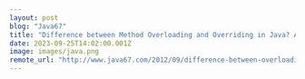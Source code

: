 ```yaml
---
layout: post
blog: "Java67"
title: "Difference between Method Overloading and Overriding in Java? Answer"
date: 2023-09-25T14:02:00.001Z
image: images/java.png
remote_url: "http://www.java67.com/2012/09/difference-between-overloading-vs-overriding-in-java.html"
---
```

